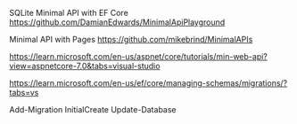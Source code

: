 ﻿SQLite Minimal API with EF Core
<https://github.com/DamianEdwards/MinimalApiPlayground>

Minimal API with Pages
<https://github.com/mikebrind/MinimalAPIs>

<https://learn.microsoft.com/en-us/aspnet/core/tutorials/min-web-api?view=aspnetcore-7.0&tabs=visual-studio>

<https://learn.microsoft.com/en-us/ef/core/managing-schemas/migrations/?tabs=vs>

Add-Migration InitialCreate
Update-Database
